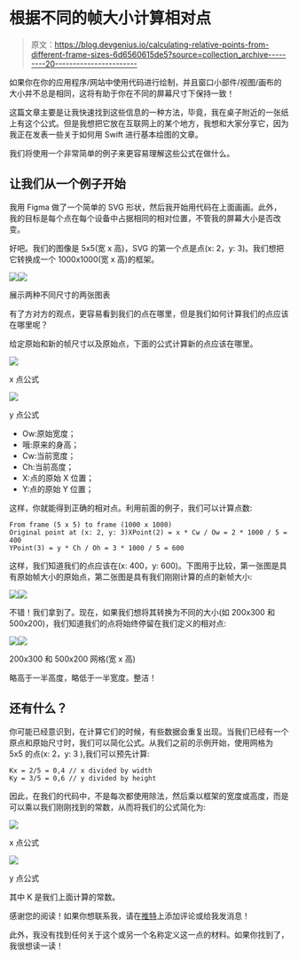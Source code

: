 # 根据不同的帧大小计算相对点

> 原文：<https://blog.devgenius.io/calculating-relative-points-from-different-frame-sizes-6d6560615de5?source=collection_archive---------20----------------------->

如果你在你的应用程序/网站中使用代码进行绘制，并且窗口小部件/视图/画布的大小并不总是相同，这将有助于你在不同的屏幕尺寸下保持一致！

这篇文章主要是让我快速找到这些信息的一种方法，毕竟，我在桌子附近的一张纸上有这个公式。但是我想把它放在互联网上的某个地方，我想和大家分享它，因为我正在发表一些关于如何用 Swift 进行基本绘图的文章。

我们将使用一个非常简单的例子来更容易理解这些公式在做什么。

## **让我们从一个例子开始**

我用 Figma 做了一个简单的 SVG 形状，然后我开始用代码在上面画画。此外，我的目标是每个点在每个设备中占据相同的相对位置，不管我的屏幕大小是否改变。

好吧。我们的图像是 5x5(宽 x 高)，SVG 的第一个点是点(x: 2，y: 3)。我们想把它转换成一个 1000x1000(宽 x 高)的框架。

![](img/c7f0275bb52f16784cf47519265a6111.png)![](img/5b2a8133d638d0c977ff99946b68c23e.png)

展示两种不同尺寸的两张图表

有了方对方的观点，更容易看到我们的点在哪里，但是我们如何计算我们的点应该在哪里呢？

给定原始和新的帧尺寸以及原始点，下面的公式计算新的点应该在哪里。

![](img/4fab6b680edccf1ca2baa843cc13ac68.png)

x 点公式

![](img/5b3d05b06862fe047cd32d1627715e01.png)

y 点公式

*   Ow:原始宽度；
*   哦:原来的身高；
*   Cw:当前宽度；
*   Ch:当前高度；
*   X:点的原始 X 位置；
*   Y:点的原始 Y 位置；

这样，你就能得到正确的相对点。利用前面的例子，我们可以计算点数:

```
From frame (5 x 5) to frame (1000 x 1000)
Original point at (x: 2, y: 3)XPoint(2) = x * Cw / Ow = 2 * 1000 / 5 = 400
YPoint(3) = y * Ch / Oh = 3 * 1000 / 5 = 600
```

这样，我们知道我们的点应该在(x: 400，y: 600)。下图用于比较，第一张图是具有原始帧大小的原始点，第二张图是具有我们刚刚计算的点的新帧大小:

![](img/c7f0275bb52f16784cf47519265a6111.png)![](img/9eed209fca4d076beef99a7f8e7c6b59.png)

不错！我们拿到了。现在，如果我们想将其转换为不同的大小(如 200x300 和 500x200)，我们知道我们的点将始终停留在我们定义的相对点:

![](img/a5841c51e4b1756e3f4e9161c01ab947.png)![](img/b590e4bbf194c7c03195f670e4d734f3.png)

200x300 和 500x200 网格(宽 x 高)

略高于一半高度，略低于一半宽度。整洁！

## 还有什么？

你可能已经意识到，在计算它们的时候，有些数据会重复出现。当我们已经有一个原点和原始尺寸时，我们可以简化公式。从我们之前的示例开始，使用网格为 5x5 的点(x: 2，y: 3 ),我们可以预先计算:

```
Kx = 2/5 = 0,4 // x divided by width
Ky = 3/5 = 0,6 // y divided by height
```

因此，在我们的代码中，不是每次都使用除法，然后乘以框架的宽度或高度，而是可以乘以我们刚刚找到的常数，从而将我们的公式简化为:

![](img/09a9bc54de2e3727b4a06e991c57bc40.png)

x 点公式

![](img/3d6d0d75f83bd4e2e099024c289cce30.png)

y 点公式

其中 K 是我们上面计算的常数。

感谢您的阅读！如果你想联系我，请在[推特](https://twitter.com/LuizPedroGuerra)上添加评论或给我发消息！

此外，我没有找到任何关于这个或另一个名称定义这一点的材料。如果你找到了，我很想读一读！